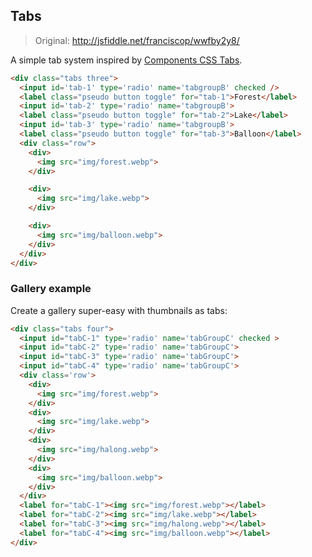 ## Tabs

> Original: http://jsfiddle.net/franciscop/wwfby2y8/

A simple tab system inspired by [Components CSS Tabs](https://www.felipefialho.com/css-components/#component-tab).

```html
<div class="tabs three">
  <input id='tab-1' type='radio' name='tabgroupB' checked />
  <label class="pseudo button toggle" for="tab-1">Forest</label>
  <input id='tab-2' type='radio' name='tabgroupB'>
  <label class="pseudo button toggle" for="tab-2">Lake</label>
  <input id='tab-3' type='radio' name='tabgroupB'>
  <label class="pseudo button toggle" for="tab-3">Balloon</label>
  <div class="row">
    <div>
      <img src="img/forest.webp">
    </div>

    <div>
      <img src="img/lake.webp">
    </div>

    <div>
      <img src="img/balloon.webp">
    </div>
  </div>
</div>
```


### Gallery example

Create a gallery super-easy with thumbnails as tabs:

```html
<div class="tabs four">
  <input id="tabC-1" type='radio' name='tabGroupC' checked >
  <input id="tabC-2" type='radio' name='tabGroupC'>
  <input id="tabC-3" type='radio' name='tabGroupC'>
  <input id="tabC-4" type='radio' name='tabGroupC'>
  <div class='row'>
    <div>
      <img src="img/forest.webp">
    </div>
    <div>
      <img src="img/lake.webp">
    </div>
    <div>
      <img src="img/halong.webp">
    </div>
    <div>
      <img src="img/balloon.webp">
    </div>
  </div>
  <label for="tabC-1"><img src="img/forest.webp"></label>
  <label for="tabC-2"><img src="img/lake.webp"></label>
  <label for="tabC-3"><img src="img/halong.webp"></label>
  <label for="tabC-4"><img src="img/balloon.webp"></label>
</div>
```
